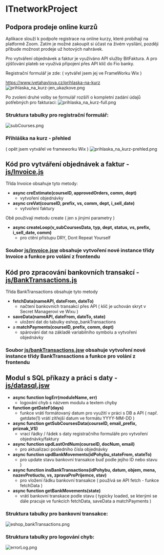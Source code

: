# ITnetworkProject
## Podpora prodeje online kurzů

Aplikace slouží k podpoře registrace na online kurzy, které probíhají na platformě Zoom.
Zatím je možné zakoupit si účast na živém vysílání, později přibude možnost prodeje už hotových nahrávek.

Pro vytváření objednávek a faktur je využíváno API služby BitFaktura.
A pro zjišťování plateb se využívá připojení přes API klíč do Fio banky.

Registrační formulář je zde:
( vytvářel jsem jej ve FrameWorku Wix )

https://www.ivetahavlova.cz/prihlaska-na-kurz
![prihlaska_na_kurz-jen_ukazkove.png](img/prihlaska_na_kurz-jen_ukazkove.png)

Po zvolení druhé volby se formulář rozšíří o kompletní zadání údajů potřebných pro fakturaci:
![prihlaska_na_kurz-full.png](img/prihlaska_na_kurz-full.png)

### Struktura tabulky pro registrační formulář:
![subCourses.png](img/subCourses.png)

### Přihláška na kurz - přehled
( opět jsem vytvářel ve frameworku Wix )
![prihlaska_na_kurz-prehled.png](img/prihlaska_na_kurz-prehled.png)

## Kód pro vytváření objednávek a faktur - [js/Invoice.js](js/Invoice.js)

Třída Invoice obsahuje tyto metody:
- **async creEstimate(courseID, approvedOrders, comm, dept)**
  - vytvoření objednávky 
- **async creVat(courseID, prefix, vs, comm, dept, i_sell_date)**
  - vytvoření faktury

Obě používají metodu create ( jen s jinými parametry )
- **async createLoop(v_subCoursesData, typ, dept, status, vs, prefix, i_sell_date, comm)**
  - pro ctění přístupu DRY, Dont Repeat Yourself

### Soubor [js/invoice.jsw](js/invoice.jsw) obsahuje vytvoření nové instance třídy Invoice a funkce pro volání z frontendu

## Kód pro zpracování bankovních transakcí - [js/BankTransactions.js](js/BankTransactions.js)

Třída BankTransactions obsahuje tyto metody
- **fetchData(nameAPI, dateFrom, dateTo)**
  - načtení bankovních transakcí přes API ( klíč je uchován skryt v Secret Managerovi ve Wixu )
- **saveData(nameAPI, dateFrom, dateTo, state)**
  - uložení dat do tabulky eshop_bankTransactions
- a **matchPayments(courseID, prefix, comm, dept)**
  - spárování dat na základě variabilního symbolu a vytvoření objednávky

### Soubor [js/bankTransactions.jsw](js/bankTransactions.jsw) obsahuje vytvoření nové instance třídy BankTransactions a funkce pro volání z frontendu

## Modul s SQL příkazy a práci s daty - [js/datasql.jsw](js/datasql.jsw)
- **async function logErr(moduleName, err)**
  - logování chyb s názvem modulu a textem chyby
- **function getDateF(days)**
  - funkce vrátí formátovaný datum pro využití v práci s DB a API ( např. getdate(1) vrátí zítřejší datum ve formátu YYYY-MM-DD )
- **async function getSubCoursesData(courseID, email_prefix, priznak_VS)**
  - vrací řádky / řádek s daty registračního formuláře pro vytvoření objednávky/faktury
- **async function updLastOrdNum(courseID, docNum, email)**
  - pro aktualizaci posledního čísla objednávky
- **async function updBankMovements(idPohybu_stateFrom, stateTo)**
  - pro update stavu bankovní transakce buď podle jejího ID nebo stavu )
- **async function insBankTransactions(idPohybu, datum, objem, mena, nazevProtiuctu, vs, zpravaProPrijemce, stav)**
  - pro vložení řádku bankovní transakce ( používá se API fetch - funkce fetchData )
- **async function getBankMovements(state)**
  - vrátí bankovní transkace podle stavu ( typicky loaded, se kterými se dále pracuje ve funkcích fetchData, saveData a matchPayments )

### Struktura tabulky pro bankovní transakce:
![eshop_bankTransactions.png](img/eshop_bankTransactions.png)

### Struktura tabulky pro logování chyb:
![errorLog.png](img/errorLog.png)
